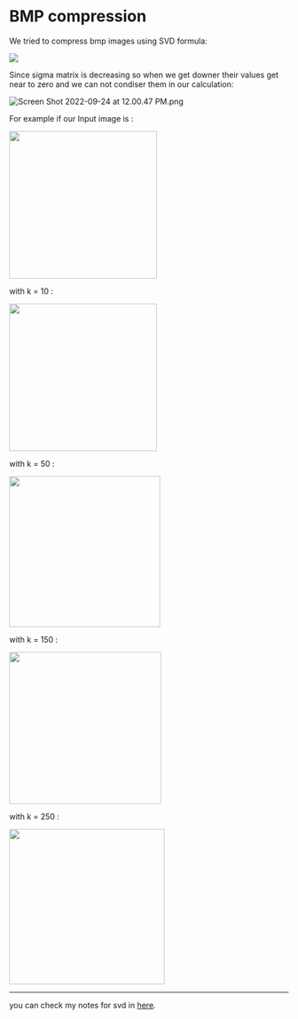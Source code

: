 # BMP compression

We tried to compress bmp images using SVD formula:

![](https://github.com/rojinakashefi/Intro-to-Artificial-Intelligence/blob/main/linear%20algebra/bmp%20compression/svd.png)

Since sigma matrix is decreasing so when we get downer their values get near to zero and we can not condiser them in our calculation:


![Screen Shot 2022-09-24 at 12.00.47 PM.png](https://github.com/rojinakashefi/Intro-to-Artificial-Intelligence/blob/main/linear%20algebra/bmp%20compression/svd-k.png)

For example if our Input image is : 

<img src="https://github.com/rojinakashefi/Intro-to-Artificial-Intelligence/blob/main/linear%20algebra/bmp%20compression/images/2.bmp" title="" alt="" width="266">

with k = 10 :

<img src="https://github.com/rojinakashefi/Intro-to-Artificial-Intelligence/blob/main/linear%20algebra/bmp%20compression/new_images/k%3D10-2.jpg" title="" alt="" width="266">

with k = 50 :

<img src="https://github.com/rojinakashefi/Intro-to-Artificial-Intelligence/blob/main/linear%20algebra/bmp%20compression/new_images/k%3D50-2.jpg" title="" alt="" width="272">

with k = 150 :

<img src="https://github.com/rojinakashefi/Intro-to-Artificial-Intelligence/blob/main/linear%20algebra/bmp%20compression/new_images/k%3D150-2.jpg" title="" alt="" width="274">

with k = 250 :

<img src="https://github.com/rojinakashefi/Intro-to-Artificial-Intelligence/blob/main/linear%20algebra/bmp%20compression/new_images/k%3D250-2.jpg" title="" alt="" width="280">

----

you can check my notes for svd in [here](https://github.com/rojinakashefi/Intro-to-Artificial-Intelligence/blob/main/linear%20algebra/bmp%20compression/SVD.pdf).
